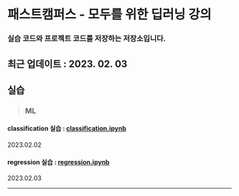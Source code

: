 # 패스트캠퍼스 - 모두를 위한 딥러닝 강의 
### 실습 코드와 프로젝트 코드를 저장하는 저장소입니다.

## 최근 업데이트 : 2023. 02. 03

## 실습
> ### ML

#### classification 실습 : [classification.ipynb](classification.ipynb)
2023.02.02
#### regression 실습 : [regression.ipynb](regression.ipynb)
2023.02.03

****
